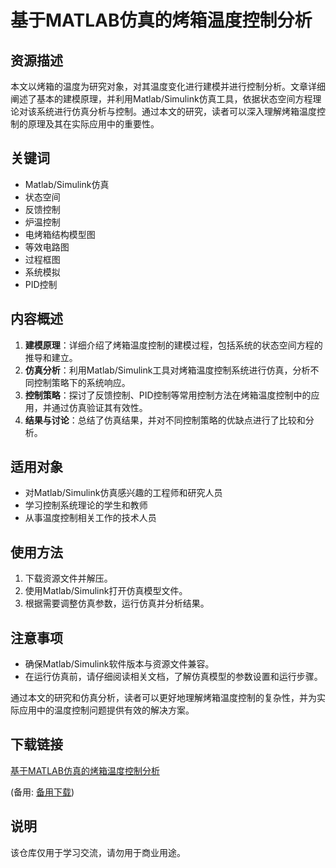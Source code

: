 # 基于MATLAB仿真的烤箱温度控制分析

## 资源描述

本文以烤箱的温度为研究对象，对其温度变化进行建模并进行控制分析。文章详细阐述了基本的建模原理，并利用Matlab/Simulink仿真工具，依据状态空间方程理论对该系统进行仿真分析与控制。通过本文的研究，读者可以深入理解烤箱温度控制的原理及其在实际应用中的重要性。

## 关键词

- Matlab/Simulink仿真
- 状态空间
- 反馈控制
- 炉温控制
- 电烤箱结构模型图
- 等效电路图
- 过程框图
- 系统模拟
- PID控制

## 内容概述

1. **建模原理**：详细介绍了烤箱温度控制的建模过程，包括系统的状态空间方程的推导和建立。
2. **仿真分析**：利用Matlab/Simulink工具对烤箱温度控制系统进行仿真，分析不同控制策略下的系统响应。
3. **控制策略**：探讨了反馈控制、PID控制等常用控制方法在烤箱温度控制中的应用，并通过仿真验证其有效性。
4. **结果与讨论**：总结了仿真结果，并对不同控制策略的优缺点进行了比较和分析。

## 适用对象

- 对Matlab/Simulink仿真感兴趣的工程师和研究人员
- 学习控制系统理论的学生和教师
- 从事温度控制相关工作的技术人员

## 使用方法

1. 下载资源文件并解压。
2. 使用Matlab/Simulink打开仿真模型文件。
3. 根据需要调整仿真参数，运行仿真并分析结果。

## 注意事项

- 确保Matlab/Simulink软件版本与资源文件兼容。
- 在运行仿真前，请仔细阅读相关文档，了解仿真模型的参数设置和运行步骤。

通过本文的研究和仿真分析，读者可以更好地理解烤箱温度控制的复杂性，并为实际应用中的温度控制问题提供有效的解决方案。

## 下载链接
[基于MATLAB仿真的烤箱温度控制分析](https://pan.quark.cn/s/361ea414355a) 

(备用: [备用下载](https://pan.baidu.com/s/1U9w3msOvkSNd2oFKeUSX5g?pwd=1234))

## 说明

该仓库仅用于学习交流，请勿用于商业用途。
